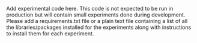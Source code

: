 Add experimental code here. This code is not expected to be run in production but will contain small experiments done during development. Please add a requirements.txt file or a plain text file containing a list of all the libraries/packages installed for the experiments along with instructions to install them for each experiment.